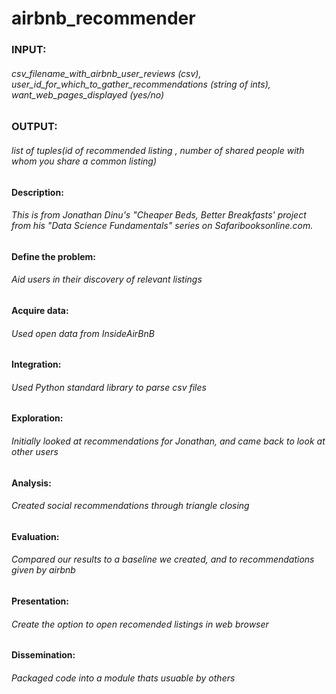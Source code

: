 # airbnb_recommender
### INPUT: 

###### csv_filename_with_airbnb_user_reviews (csv), user_id_for_which_to_gather_recommendations (string of ints), want_web_pages_displayed (yes/no)

### OUTPUT: 

###### list of tuples(id of recommended listing , number of shared people with whom you share a common listing)

#### Description:

###### This is from Jonathan Dinu's "Cheaper Beds, Better Breakfasts' project from his "Data Science Fundamentals" series on Safaribooksonline.com.

#### Define the problem: 

###### Aid users in their discovery of relevant listings

#### Acquire data: 

###### Used open data from InsideAirBnB

#### Integration: 

###### Used Python standard library to parse csv files

#### Exploration: 

###### Initially looked at recommendations for Jonathan, and came back to look at other users

#### Analysis: 

###### Created social recommendations through triangle closing

#### Evaluation: 

###### Compared our results to a baseline we created, and to recommendations given by airbnb

#### Presentation:

###### Create the option to open recomended listings in web browser

#### Dissemination:

###### Packaged code into a module thats usuable by others

